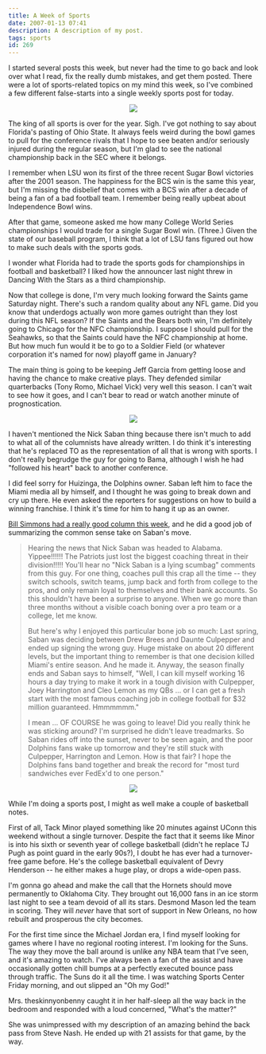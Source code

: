 ```yaml
---
title: A Week of Sports
date: 2007-01-13 07:41
description: A description of my post.
tags: sports
id: 269
---
```

I started several posts this week, but never had the time to go back and look over what I read, fix the really dumb mistakes, and get them posted.  There were a lot of sports-related topics on my mind this week, so I've combined a few different false-starts into a single weekly sports post for today.
<span class="spanEndPreview">&nbsp;</span>
<center><img src="/img/greenline.gif"></center>

The king of all sports is over for the year.  Sigh.  I've got nothing to say about Florida's pasting of Ohio State.  It always feels weird during the bowl games to pull for the conference rivals that I hope to see beaten and/or seriously injured during the regular season, but I'm glad to see the national championship back in the SEC where it belongs.

I remember when LSU won its first of the three recent Sugar Bowl victories after the 2001 season.  The happiness for the BCS win is the same this year, but I'm missing the disbelief that comes with a BCS win after a decade of being a fan of a bad football team.  I remember being really upbeat about Independence Bowl wins.

After that game, someone asked me how many College World Series championships I would trade for a single Sugar Bowl win.  (Three.)  Given the state of our baseball program, I think that a lot of LSU fans figured out how to make such deals with the sports gods.

I wonder what Florida had to trade the sports gods for championships in football and basketball?  I liked how the announcer last night threw in Dancing With the Stars as a third championship.

Now that college is done, I'm very much looking forward the Saints game Saturday night.  There's such a random quality about any NFL game.  Did you know that underdogs actually won more games outright than they lost during this NFL season?  If the Saints and the Bears both win, I'm definitely going to Chicago for the NFC championship.  I suppose I should pull for the Seahawks, so that the Saints could have the NFC championship at home.  But how much fun would it be to go to a Soldier Field (or whatever corporation it's named for now) playoff game in January?

The main thing is going to be keeping Jeff Garcia from getting loose and having the chance to make creative plays.  They defended similar quarterbacks (Tony Romo, Michael Vick) very well this season.  I can't wait to see how it goes, and I can't bear to read or watch another minute of prognostication.

<center><img src="/img/greenline.gif"></center>

I haven't mentioned the Nick Saban thing because there isn't much to add to what all of the columnists have already written.  I do think it's interesting that he's replaced TO as the representation of all that is wrong with sports.  I don't really begrudge the guy for going to Bama, although I wish he had "followed his heart" back to another conference.  

I did feel sorry for Huizinga, the Dolphins owner.  Saban left him to face the Miami media all by himself, and I thought he was going to break down and cry up there.  He even asked the reporters for suggestions on how to build a winning franchise.  I think it's time for him to hang it up as an owner.

<a href="http://sports.espn.go.com/espn/page2/story?page=simmons/070105
" target="_blank">Bill Simmons had a really good column this week</a>, and he did a good job of summarizing the common sense take on Saban's move.

<blockquote>Hearing the news that Nick Saban was headed to Alabama. Yippee!!!!!! The Patriots just lost the biggest coaching threat in their division!!!!! You'll hear no "Nick Saban is a lying scumbag" comments from this guy. For one thing, coaches pull this crap all the time -- they switch schools, switch teams, jump back and forth from college to the pros, and only remain loyal to themselves and their bank accounts. So this shouldn't have been a surprise to anyone. When we go more than three months without a visible coach boning over a pro team or a college, let me know.

But here's why I enjoyed this particular bone job so much: Last spring, Saban was deciding between Drew Brees and Daunte Culpepper and ended up signing the wrong guy. Huge mistake on about 20 different levels, but the important thing to remember is that one decision killed Miami's entire season. And he made it. Anyway, the season finally ends and Saban says to himself, "Well, I can kill myself working 16 hours a day trying to make it work in a tough division with Culpepper, Joey Harrington and Cleo Lemon as my QBs ... or I can get a fresh start with the most famous coaching job in college football for $32 million guaranteed. Hmmmmmm."

I mean ... OF COURSE he was going to leave! Did you really think he was sticking around? I'm surprised he didn't leave treadmarks. So Saban rides off into the sunset, never to be seen again, and the poor Dolphins fans wake up tomorrow and they're still stuck with Culpepper, Harrington and Lemon. How is that fair? I hope the Dolphins fans band together and break the record for "most turd sandwiches ever FedEx'd to one person."</blockquote>

<center><img src="/img/greenline.gif"></center>

While I'm doing a sports post, I might as well make a couple of basketball notes.

First of all, Tack Minor played something like 20 minutes against UConn this weekend without a single turnover.  Despite the fact that it seems like Minor is into his sixth or seventh year of college basketball (didn't he replace TJ Pugh as point guard in the early 90s?), I doubt he has ever had a turnover-free game before.  He's the college basketball equivalent of Devry Henderson -- he either makes a huge play, or drops a wide-open pass.

I'm gonna go ahead and make the call that the Hornets should move permanently to Oklahoma City.  They brought out 16,000 fans in an ice storm last night to see a team devoid of all its stars.  Desmond Mason led the team in scoring.  They will <i>never</i> have that sort of support in New Orleans, no how rebuilt and prosperous the city becomes.

For the first time since the Michael Jordan era, I find myself looking for games where I have no regional rooting interest.  I'm looking for the Suns.  The way they move the ball around is unlike any NBA team that I've seen, and it's amazing to watch.  I've always been a fan of the assist and have occasionally gotten chill bumps at a perfectly executed bounce pass through traffic.  The Suns do it all the time.  I was watching Sports Center Friday morning, and out slipped an "Oh my God!"

Mrs. theskinnyonbenny caught it in her half-sleep all the way back in the bedroom and responded with a loud concerned, "What's the matter?"

She was unimpressed with my description of an amazing behind the back pass from Steve Nash.  He ended up with 21 assists for that game, by the way.